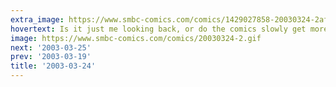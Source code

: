 ```yaml
---
extra_image: https://www.smbc-comics.com/comics/1429027858-20030324-2after.png
hovertext: Is it just me looking back, or do the comics slowly get more disjointed as I approach graduation?
image: https://www.smbc-comics.com/comics/20030324-2.gif
next: '2003-03-25'
prev: '2003-03-19'
title: '2003-03-24'
---
```

